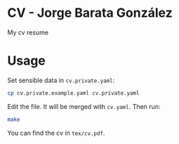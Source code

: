 # CV - Jorge Barata González
My cv resume


# Usage
Set sensible data in `cv.private.yaml`:

```bash
cp cv.private.example.yaml cv.private.yaml
```

Edit the file. It will be merged with `cv.yaml`. Then run:

```bash
make
```

You can find the cv in `tex/cv.pdf`.
